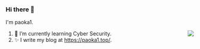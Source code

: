 ### Hi there 👋

I'm paoka1.

<img align="right" src="https://github-readme-stats.vercel.app/api?username=paoka1&show_icons=true&theme=algolia" />

1. 🌱 I’m currently learning Cyber Security.
2. ✨ I write my blog at https://paoka1.top/.
